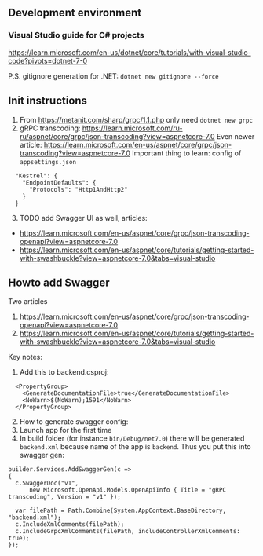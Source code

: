 ## Development environment
### Visual Studio guide for C# projects
https://learn.microsoft.com/en-us/dotnet/core/tutorials/with-visual-studio-code?pivots=dotnet-7-0

P.S. gitignore generation for .NET: `dotnet new gitignore --force`

## Init instructions
1. From https://metanit.com/sharp/grpc/1.1.php only need `dotnet new grpc`
2. gRPC transcoding: https://learn.microsoft.com/ru-ru/aspnet/core/grpc/json-transcoding?view=aspnetcore-7.0
Even newer article: https://learn.microsoft.com/en-us/aspnet/core/grpc/json-transcoding?view=aspnetcore-7.0
Important thing to learn: config of `appsettings.json`
```
  "Kestrel": {
    "EndpointDefaults": {
      "Protocols": "Http1AndHttp2"
    }
  }
```
3. TODO add Swagger UI as well, articles:
  - https://learn.microsoft.com/en-us/aspnet/core/grpc/json-transcoding-openapi?view=aspnetcore-7.0
  - https://learn.microsoft.com/en-us/aspnet/core/tutorials/getting-started-with-swashbuckle?view=aspnetcore-7.0&tabs=visual-studio


## Howto add Swagger
Two articles
1. https://learn.microsoft.com/en-us/aspnet/core/grpc/json-transcoding-openapi?view=aspnetcore-7.0
2. https://learn.microsoft.com/en-us/aspnet/core/tutorials/getting-started-with-swashbuckle?view=aspnetcore-7.0&tabs=visual-studio

Key notes:
1. Add this to backend.csproj:
```
  <PropertyGroup>
    <GenerateDocumentationFile>true</GenerateDocumentationFile>
    <NoWarn>$(NoWarn);1591</NoWarn>
  </PropertyGroup>
```
2. How to generate swagger config:
  1. Launch app for the first time
  2. In build folder (for instance `bin/Debug/net7.0`) there will be generated `backend.xml` because name of the app is `backend`. Thus you put this into swagger gen:
  ```
builder.Services.AddSwaggerGen(c =>
{
    c.SwaggerDoc("v1",
        new Microsoft.OpenApi.Models.OpenApiInfo { Title = "gRPC transcoding", Version = "v1" });

    var filePath = Path.Combine(System.AppContext.BaseDirectory, "backend.xml");
    c.IncludeXmlComments(filePath);
    c.IncludeGrpcXmlComments(filePath, includeControllerXmlComments: true);
});
```
